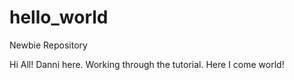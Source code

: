 # hello_world
Newbie Repository

Hi All! 
Danni here. Working through the tutorial. 
Here I come world! 
